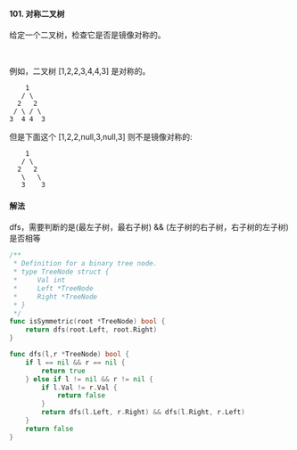 #### 101. 对称二叉树
给定一个二叉树，检查它是否是镜像对称的。

 

例如，二叉树 [1,2,2,3,4,4,3] 是对称的。
```
    1
   / \
  2   2
 / \ / \
3  4 4  3
```

但是下面这个 [1,2,2,null,3,null,3] 则不是镜像对称的:
```
    1
   / \
  2   2
   \   \
   3    3
```

#### 解法
dfs，需要判断的是(最左子树，最右子树) && (左子树的右子树，右子树的左子树)是否相等
```go
/**
 * Definition for a binary tree node.
 * type TreeNode struct {
 *     Val int
 *     Left *TreeNode
 *     Right *TreeNode
 * }
 */
func isSymmetric(root *TreeNode) bool {
    return dfs(root.Left, root.Right)
}

func dfs(l,r *TreeNode) bool {
    if l == nil && r == nil {
        return true
    } else if l != nil && r != nil {
        if l.Val != r.Val {
            return false
        }
        return dfs(l.Left, r.Right) && dfs(l.Right, r.Left)
    }
    return false
}
```